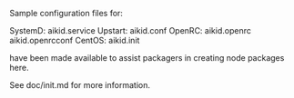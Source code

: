 Sample configuration files for:

SystemD: aikid.service
Upstart: aikid.conf
OpenRC:  aikid.openrc
         aikid.openrcconf
CentOS:  aikid.init

have been made available to assist packagers in creating node packages here.

See doc/init.md for more information.
